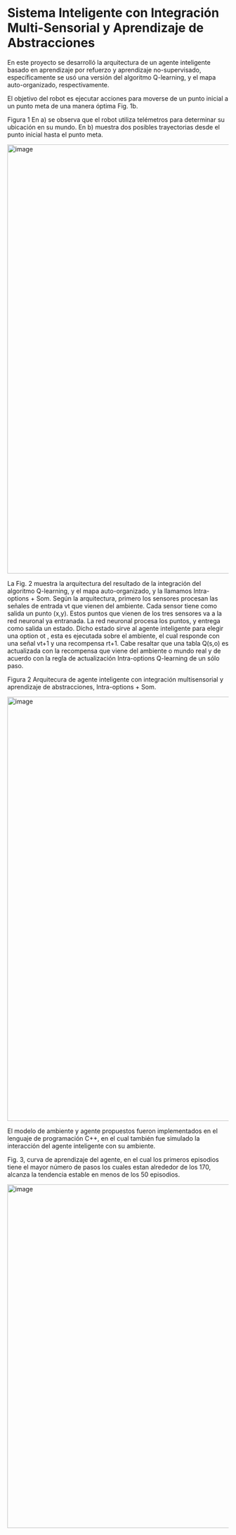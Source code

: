 # Sistema Inteligente con Integración Multi-Sensorial y Aprendizaje de Abstracciones

En este proyecto se desarrolló la arquitectura de un agente inteligente basado en aprendizaje por refuerzo y aprendizaje no-supervisado, específicamente se usó una versión del algoritmo Q-learning, y el mapa auto-organizado, respectivamente.

El objetivo del robot es ejecutar acciones para moverse de un punto inicial a un punto meta de una manera óptima Fig. 1b. 

Figura 1 En a) se observa que el robot utiliza telémetros para determinar su ubicación en su mundo. En b) muestra dos posibles trayectorias desde el punto inicial hasta el punto meta.

<img width="975" alt="image" src="https://github.com/user-attachments/assets/dc91b253-5fa3-4464-b1c1-29cb24f54733">

La Fig. 2 muestra la arquitectura del resultado de la integración del algoritmo Q-learning, y el mapa auto-organizado, y la llamamos Intra-options + Som. Según la arquitectura, primero los sensores procesan las señales de entrada vt que vienen del ambiente. Cada sensor tiene como salida un punto (x,y). Estos puntos que vienen de los tres sensores va a la red neuronal ya entranada. La red neuronal procesa los puntos, y entrega como salida un estado. Dicho estado sirve al agente inteligente para elegir una option ot , esta es ejecutada sobre el ambiente, el cual responde con una señal vt+1 y una recompensa rt+1. Cabe resaltar que una tabla Q(s,o) es actualizada con la recompensa que viene del ambiente o mundo real y de acuerdo con la regla de actualización Intra-options Q-learning de un sólo paso.

Figura 2 Arquitecura de agente inteligente con integración multisensorial y aprendizaje de abstracciones, Intra-options + Som.

<img width="964" alt="image" src="https://github.com/user-attachments/assets/859109b7-b271-4e45-b4f0-a41aa0d91b4c">

El modelo de ambiente y agente propuestos fueron implementados en el lenguaje de programación C++, en el cual también fue simulado la interacción del agente inteligente con su ambiente.

Fig. 3, curva de aprendizaje del agente, en el cual los primeros episodios tiene el mayor número de pasos los cuales estan alrededor de los 170, alcanza la tendencia estable en menos de los 50 episodios.

<img width="781" alt="image" src="https://github.com/user-attachments/assets/4227a20c-0ef4-46f5-9c15-641983dc1ea1">
